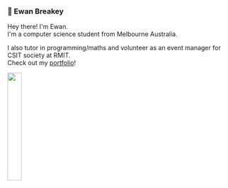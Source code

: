 ### 🦒 Ewan Breakey

Hey there! I'm Ewan. <br/>
I'm a computer science student from Melbourne Australia.

I also tutor in programming/maths and volunteer as an event manager for CSIT society at RMIT.<br/>
Check out my [portfolio](http://ewanb.me)!

<img src='http://ewanb.me/snake.svg' style='width: 25%; height: 25%' />
